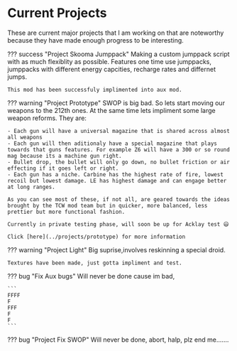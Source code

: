 # Current Projects

These are current major projects that I am working on that are noteworthy because they have made enough progress to be interesting. 

??? success "Project Skooma Jumppack"
    Making a custom jumppack script with as much flexiblity as possible.
    Features one time use jumppacks, jumppacks with different energy capcities,
    recharge rates and differnet jumps. 
    
    This mod has been successfuly implimented into aux mod.

??? warning "Project Prototype"
    SWOP is big bad. So lets start moving our weapons to the 212th ones. At the
    same time lets impliment some large weapon reforms. They are:

    - Each gun will have a universal magazine that is shared across almost all weapons
    - Each gun will then aditionaly have a special magazine that plays towards that guns features. For example Z6 will have a 300 or so round mag because its a machine gun right.
    - Bullet drop, the bullet will only go down, no bullet friction or air effecting if it goes left or right.
    - Each gun has a niche. Carbine has the highest rate of fire, lowest recoil but lowest damage. LE has highest damage and can engage better at long ranges.

    As you can see most of these, if not all, are geared towards the ideas brought by the TCW mod team but in quicker, more balanced, less prettier but more functional fashion.

    Currently in private testing phase, will soon be up for Acklay test 😃

    Click [here](../projects/prototype) for more information

??? warning "Project Light"
    Big suprise,involves reskinning a special droid.

    Textures have been made, just gotta impliment and test.

??? bug "Fix Aux bugs"
    Will never be done cause im bad, 

    ```
    FFFF
    F
    FFF
    F
    F
    ```

??? bug "Project Fix SWOP"
    Will never be done, abort, halp, plz end me.......
    